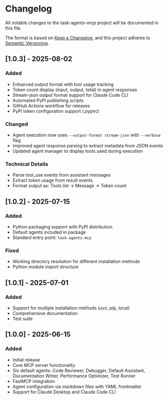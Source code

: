 # Changelog

All notable changes to the task-agents-mcp project will be documented in this file.

The format is based on [Keep a Changelog](https://keepachangelog.com/en/1.0.0/),
and this project adheres to [Semantic Versioning](https://semver.org/spec/v2.0.0.html).

## [1.0.3] - 2025-08-02

### Added
- Enhanced output format with tool usage tracking
- Token count display (input, output, total) in agent responses
- Stream-json output format support for Claude Code CLI
- Automated PyPI publishing scripts
- GitHub Actions workflow for releases
- PyPI token configuration support (.pypirc)

### Changed
- Agent execution now uses `--output-format stream-json` with `--verbose` flag
- Improved agent response parsing to extract metadata from JSON events
- Updated agent manager to display tools used during execution

### Technical Details
- Parse tool_use events from assistant messages
- Extract token usage from result events
- Format output as: Tools list → Message → Token count

## [1.0.2] - 2025-07-15

### Added
- Python packaging support with PyPI distribution
- Default agents included in package
- Standard entry point: `task-agents-mcp`

### Fixed
- Working directory resolution for different installation methods
- Python module import structure

## [1.0.1] - 2025-07-01

### Added
- Support for multiple installation methods (uvx, pip, local)
- Comprehensive documentation
- Test suite

## [1.0.0] - 2025-06-15

### Added
- Initial release
- Core MCP server functionality
- Six default agents: Code Reviewer, Debugger, Default Assistant, Documentation Writer, Performance Optimizer, Test Runner
- FastMCP integration
- Agent configuration via markdown files with YAML frontmatter
- Support for Claude Desktop and Claude Code CLI